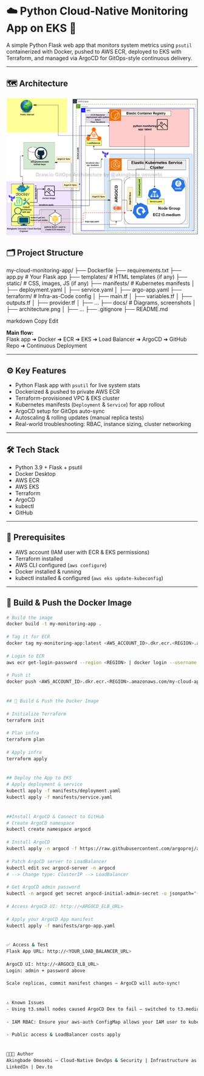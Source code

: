 # ☁️ Python Cloud-Native Monitoring App on EKS 🚀

A simple Python Flask web app that monitors system metrics using `psutil` containerized with Docker, pushed to AWS ECR, deployed to EKS with Terraform, and managed via ArgoCD for GitOps-style continuous delivery.

---

## 🗺️ Architecture

![Architecture Diagram](./architecture/diagram.png)

## 🗂️ Project Structure

my-cloud-monitoring-app/
├── Dockerfile
├── requirements.txt
├── app.py # Your Flask app
├── templates/ # HTML templates (if any)
├── static/ # CSS, images, JS (if any)
├── manifests/ # Kubernetes manifests
│ ├── deployment.yaml
│ ├── service.yaml
│ ├── argo-app.yaml
├── terraform/ # Infra-as-Code config
│ ├── main.tf
│ ├── variables.tf
│ ├── outputs.tf
│ ├── provider.tf
│ ├── ...
├── docs/ # Diagrams, screenshots
│ ├── architecture.png
│ ├── ...
├── .gitignore
├── README.md

markdown
Copy
Edit


**Main flow:**  
Flask app ➜ Docker ➜ ECR ➜ EKS ➜ Load Balancer ➜ ArgoCD ➜ GitHub Repo ➜ Continuous Deployment

---

## ⚙️ Key Features

- Python Flask app with `psutil` for live system stats
- Dockerized & pushed to private AWS ECR
- Terraform-provisioned VPC & EKS cluster
- Kubernetes manifests (`Deployment` & `Service`) for app rollout
- ArgoCD setup for GitOps auto-sync
- Autoscaling & rolling updates (manual replica tests)
- Real-world troubleshooting: RBAC, instance sizing, cluster networking

---

## 🛠️ Tech Stack

- Python 3.9 + Flask + psutil
- Docker Desktop
- AWS ECR
- AWS EKS
- Terraform
- ArgoCD
- kubectl
- GitHub

---

## 📌 Prerequisites

- AWS account (IAM user with ECR & EKS permissions)
- Terraform installed
- AWS CLI configured (`aws configure`)
- Docker installed & running
- kubectl installed & configured (`aws eks update-kubeconfig`)

---

## 🚢 Build & Push the Docker Image

```bash
# Build the image
docker build -t my-monitoring-app .

# Tag it for ECR
docker tag my-monitoring-app:latest <AWS_ACCOUNT_ID>.dkr.ecr.<REGION>.amazonaws.com/my-cloud-app-repo:latest

# Login to ECR
aws ecr get-login-password --region <REGION> | docker login --username AWS --password-stdin <AWS_ACCOUNT_ID>.dkr.ecr.<REGION>.amazonaws.com

# Push it
docker push <AWS_ACCOUNT_ID>.dkr.ecr.<REGION>.amazonaws.com/my-cloud-app-repo:latest


## 🚢 Build & Push the Docker Image

# Initialize Terraform
terraform init

# Plan infra
terraform plan

# Apply infra
terraform apply


## Deploy the App to EKS
# Apply deployment & service
kubectl apply -f manifests/deployment.yaml
kubectl apply -f manifests/service.yaml


##Install ArgoCD & Connect to GitHub
# Create ArgoCD namespace
kubectl create namespace argocd

# Install ArgoCD
kubectl apply -n argocd -f https://raw.githubusercontent.com/argoproj/argo-cd/stable/manifests/install.yaml

# Patch ArgoCD server to LoadBalancer
kubectl edit svc argocd-server -n argocd
# --> Change type: ClusterIP --> LoadBalancer

# Get ArgoCD admin password
kubectl -n argocd get secret argocd-initial-admin-secret -o jsonpath="{.data.password}" | base64 -d && echo

# Access ArgoCD UI: http://<ARGOCD_ELB_URL>

# Apply your ArgoCD App manifest
kubectl apply -f manifests/argo-app.yaml


✅ Access & Test
Flask App URL: http://<YOUR_LOAD_BALANCER_URL>

ArgoCD UI: http://<ARGOCD_ELB_URL>
Login: admin + password above

Scale replicas, commit manifest changes — ArgoCD will auto-sync!


⚠️ Known Issues
- Using t3.small nodes caused ArgoCD Dex to fail — switched to t3.medium

- IAM RBAC: Ensure your aws-auth ConfigMap allows your IAM user to kubectl get nodes

- Public access & LoadBalancer costs apply


👨🏽‍💻 Author
Akingbade Omosebi — Cloud-Native DevOps & Security | Infrastructure as Code | Container Orchestration
LinkedIn | Dev.to